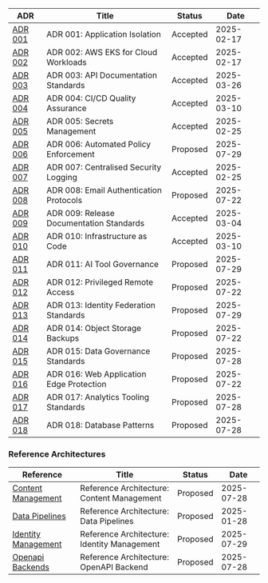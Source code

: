 | ADR | Title | Status | Date |
|-----|-------|--------|------|
| [ADR 001](security/001-isolation.qmd) | ADR 001: Application Isolation | Accepted | 2025-02-17 |
| [ADR 002](operations/002-workloads.qmd) | ADR 002: AWS EKS for Cloud Workloads | Accepted | 2025-02-17 |
| [ADR 003](development/003-apis.qmd) | ADR 003: API Documentation Standards | Accepted | 2025-03-26 |
| [ADR 004](development/004-cicd.qmd) | ADR 004: CI/CD Quality Assurance | Accepted | 2025-03-10 |
| [ADR 005](security/005-secrets-management.qmd) | ADR 005: Secrets Management | Accepted | 2025-02-25 |
| [ADR 006](operations/006-policy-enforcement.qmd) | ADR 006: Automated Policy Enforcement | Proposed | 2025-07-29 |
| [ADR 007](operations/007-logging.qmd) | ADR 007: Centralised Security Logging | Accepted | 2025-02-25 |
| [ADR 008](security/008-email-authentication.qmd) | ADR 008: Email Authentication Protocols | Proposed | 2025-07-22 |
| [ADR 009](development/009-release.qmd) | ADR 009: Release Documentation Standards | Accepted | 2025-03-04 |
| [ADR 010](operations/010-configmgmt.qmd) | ADR 010: Infrastructure as Code | Accepted | 2025-03-10 |
| [ADR 011](security/011-ai-governance.qmd) | ADR 011: AI Tool Governance | Proposed | 2025-07-29 |
| [ADR 012](security/012-privileged-remote-access.qmd) | ADR 012: Privileged Remote Access | Proposed | 2025-07-22 |
| [ADR 013](security/013-identity-federation.qmd) | ADR 013: Identity Federation Standards | Proposed | 2025-07-29 |
| [ADR 014](operations/014-object-backup.qmd) | ADR 014: Object Storage Backups | Proposed | 2025-07-22 |
| [ADR 015](operations/015-data-governance.qmd) | ADR 015: Data Governance Standards | Proposed | 2025-07-28 |
| [ADR 016](security/016-edge-protection.qmd) | ADR 016: Web Application Edge Protection | Proposed | 2025-07-22 |
| [ADR 017](operations/017-analytics-tooling.qmd) | ADR 017: Analytics Tooling Standards | Proposed | 2025-07-28 |
| [ADR 018](operations/018-database-patterns.qmd) | ADR 018: Database Patterns | Proposed | 2025-07-28 |

### Reference Architectures

| Reference | Title | Status | Date |
|-----------|-------|--------|------|
| [Content Management](reference-architectures/content-management.qmd) | Reference Architecture: Content Management | Proposed | 2025-07-28 |
| [Data Pipelines](reference-architectures/data-pipelines.qmd) | Reference Architecture: Data Pipelines | Proposed | 2025-01-28 |
| [Identity Management](reference-architectures/identity-management.qmd) | Reference Architecture: Identity Management | Proposed | 2025-07-29 |
| [Openapi Backends](reference-architectures/openapi-backends.qmd) | Reference Architecture: OpenAPI Backend | Proposed | 2025-07-28 |
